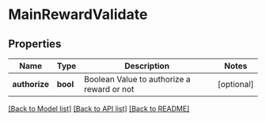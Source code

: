 # MainRewardValidate

## Properties
Name | Type | Description | Notes
------------ | ------------- | ------------- | -------------
**authorize** | **bool** | Boolean Value to authorize a reward or not | [optional] 

[[Back to Model list]](../README.md#documentation-for-models) [[Back to API list]](../README.md#documentation-for-api-endpoints) [[Back to README]](../README.md)


